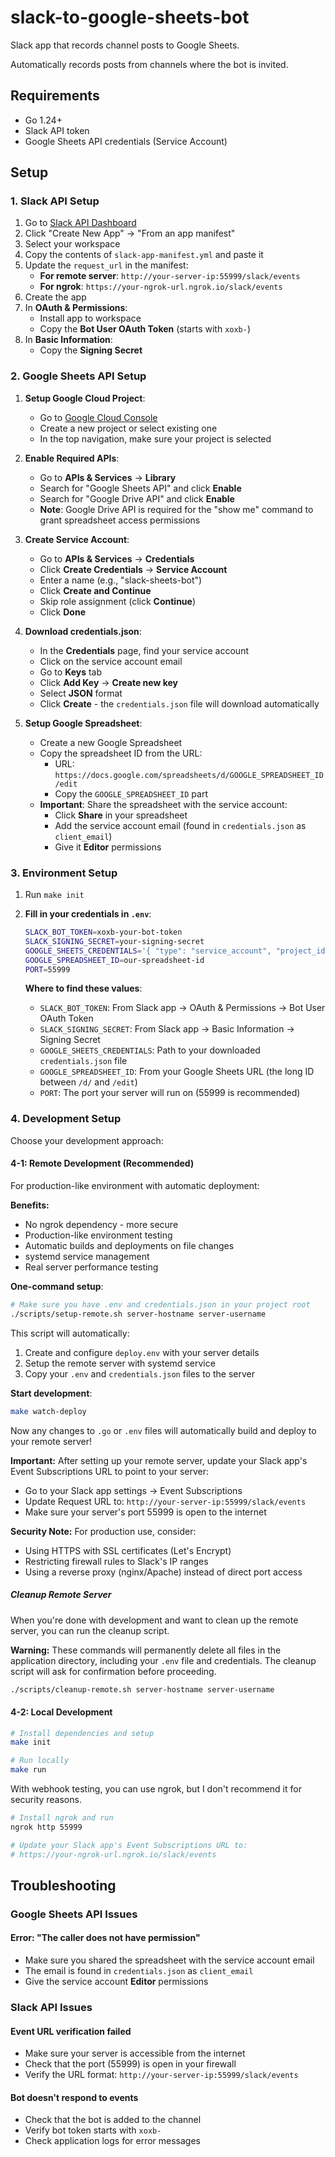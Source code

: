 # slack-to-google-sheets-bot

Slack app that records channel posts to Google Sheets.

Automatically records posts from channels where the bot is invited.


## Requirements

- Go 1.24+
- Slack API token
- Google Sheets API credentials (Service Account)


## Setup

### 1. Slack API Setup

1. Go to [Slack API Dashboard](https://api.slack.com/apps)
2. Click "Create New App" → "From an app manifest"
3. Select your workspace
4. Copy the contents of `slack-app-manifest.yml` and paste it
5. Update the `request_url` in the manifest:
    - **For remote server**: `http://your-server-ip:55999/slack/events`
    - **For ngrok**: `https://your-ngrok-url.ngrok.io/slack/events`
6. Create the app
7. In **OAuth & Permissions**:
    - Install app to workspace
    - Copy the **Bot User OAuth Token** (starts with `xoxb-`)
8. In **Basic Information**:
    - Copy the **Signing Secret**

### 2. Google Sheets API Setup

1. **Setup Google Cloud Project**:
    - Go to [Google Cloud Console](https://console.cloud.google.com/)
    - Create a new project or select existing one
    - In the top navigation, make sure your project is selected

2. **Enable Required APIs**:
    - Go to **APIs & Services** → **Library**
    - Search for "Google Sheets API" and click **Enable**
    - Search for "Google Drive API" and click **Enable**
    - **Note**: Google Drive API is required for the "show me" command to grant spreadsheet access permissions

3. **Create Service Account**:
    - Go to **APIs & Services** → **Credentials**
    - Click **Create Credentials** → **Service Account**
    - Enter a name (e.g., "slack-sheets-bot")
    - Click **Create and Continue**
    - Skip role assignment (click **Continue**)
    - Click **Done**

4. **Download credentials.json**:
    - In the **Credentials** page, find your service account
    - Click on the service account email
    - Go to **Keys** tab
    - Click **Add Key** → **Create new key**
    - Select **JSON** format
    - Click **Create** - the `credentials.json` file will download automatically

5. **Setup Google Spreadsheet**:
    - Create a new Google Spreadsheet
    - Copy the spreadsheet ID from the URL:
      - URL: `https://docs.google.com/spreadsheets/d/GOOGLE_SPREADSHEET_ID/edit`
      - Copy the `GOOGLE_SPREADSHEET_ID` part
    - **Important**: Share the spreadsheet with the service account:
      - Click **Share** in your spreadsheet
      - Add the service account email (found in `credentials.json` as `client_email`)
      - Give it **Editor** permissions

### 3. Environment Setup

1. Run `make init`
2. **Fill in your credentials in `.env`**:
    ```bash
    SLACK_BOT_TOKEN=xoxb-your-bot-token
    SLACK_SIGNING_SECRET=your-signing-secret
    GOOGLE_SHEETS_CREDENTIALS='{ "type": "service_account", "project_id": "your-project-id", ... }'
    GOOGLE_SPREADSHEET_ID=our-spreadsheet-id
    PORT=55999
    ```

    **Where to find these values**:
    - `SLACK_BOT_TOKEN`: From Slack app → OAuth & Permissions → Bot User OAuth Token
    - `SLACK_SIGNING_SECRET`: From Slack app → Basic Information → Signing Secret
    - `GOOGLE_SHEETS_CREDENTIALS`: Path to your downloaded `credentials.json` file
    - `GOOGLE_SPREADSHEET_ID`: From your Google Sheets URL (the long ID between `/d/` and `/edit`)
    - `PORT`: The port your server will run on (55999 is recommended)

### 4. Development Setup

Choose your development approach:

#### 4-1: Remote Development (Recommended)
For production-like environment with automatic deployment:

**Benefits:**
- No ngrok dependency - more secure
- Production-like environment testing
- Automatic builds and deployments on file changes
- systemd service management
- Real server performance testing

**One-command setup**:
```bash
# Make sure you have .env and credentials.json in your project root
./scripts/setup-remote.sh server-hostname server-username
```

This script will automatically:
1. Create and configure `deploy.env` with your server details
2. Setup the remote server with systemd service
3. Copy your `.env` and `credentials.json` files to the server

**Start development**:

```bash
make watch-deploy
```

Now any changes to `.go` or `.env` files will automatically build and deploy to your remote server!

**Important:** After setting up your remote server, update your Slack app's Event Subscriptions URL to point to your server:
- Go to your Slack app settings → Event Subscriptions
- Update Request URL to: `http://your-server-ip:55999/slack/events`
- Make sure your server's port 55999 is open to the internet

**Security Note:** For production use, consider:
- Using HTTPS with SSL certificates (Let's Encrypt)
- Restricting firewall rules to Slack's IP ranges
- Using a reverse proxy (nginx/Apache) instead of direct port access

##### Cleanup Remote Server

When you're done with development and want to clean up the remote server, you can run the cleanup script.

**Warning:** These commands will permanently delete all files in the application directory, including your `.env` file and credentials. The cleanup script will ask for confirmation before proceeding.

```bash
./scripts/cleanup-remote.sh server-hostname server-username
```

#### 4-2: Local Development

```bash
# Install dependencies and setup
make init

# Run locally
make run
```

With webhook testing, you can use ngrok, but I don't recommend it for security reasons.

```bash
# Install ngrok and run
ngrok http 55999

# Update your Slack app's Event Subscriptions URL to:
# https://your-ngrok-url.ngrok.io/slack/events
```


## Troubleshooting

### Google Sheets API Issues

#### Error: "The caller does not have permission"

- Make sure you shared the spreadsheet with the service account email
- The email is found in `credentials.json` as `client_email`
- Give the service account **Editor** permissions

### Slack API Issues

#### Event URL verification failed

- Make sure your server is accessible from the internet
- Check that the port (55999) is open in your firewall
- Verify the URL format: `http://your-server-ip:55999/slack/events`

#### Bot doesn't respond to events

- Check that the bot is added to the channel
- Verify bot token starts with `xoxb-`
- Check application logs for error messages
